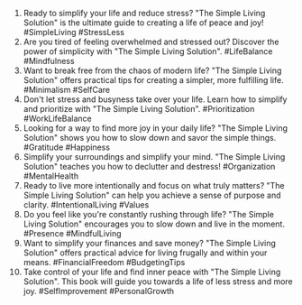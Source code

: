 1. Ready to simplify your life and reduce stress? "The Simple Living Solution" is the ultimate guide to creating a life of peace and joy! #SimpleLiving #StressLess
2. Are you tired of feeling overwhelmed and stressed out? Discover the power of simplicity with "The Simple Living Solution". #LifeBalance #Mindfulness
3. Want to break free from the chaos of modern life? "The Simple Living Solution" offers practical tips for creating a simpler, more fulfilling life. #Minimalism #SelfCare
4. Don't let stress and busyness take over your life. Learn how to simplify and prioritize with "The Simple Living Solution". #Prioritization #WorkLifeBalance
5. Looking for a way to find more joy in your daily life? "The Simple Living Solution" shows you how to slow down and savor the simple things. #Gratitude #Happiness
6. Simplify your surroundings and simplify your mind. "The Simple Living Solution" teaches you how to declutter and destress! #Organization #MentalHealth
7. Ready to live more intentionally and focus on what truly matters? "The Simple Living Solution" can help you achieve a sense of purpose and clarity. #IntentionalLiving #Values
8. Do you feel like you're constantly rushing through life? "The Simple Living Solution" encourages you to slow down and live in the moment. #Presence #MindfulLiving
9. Want to simplify your finances and save money? "The Simple Living Solution" offers practical advice for living frugally and within your means. #FinancialFreedom #BudgetingTips
10. Take control of your life and find inner peace with "The Simple Living Solution". This book will guide you towards a life of less stress and more joy. #SelfImprovement #PersonalGrowth

